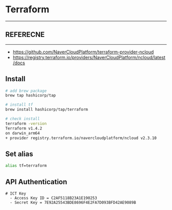 # Terraform

---

## REFERECNE

---

- https://github.com/NaverCloudPlatform/terraform-provider-ncloud
- https://registry.terraform.io/providers/NaverCloudPlatform/ncloud/latest/docs

## Install
```bash
# add brew package
brew tap hashicorp/tap

# install tf
brew install hashicorp/tap/terraform

# check install
terraform -version
Terraform v1.4.2
on darwin_arm64
+ provider registry.terraform.io/navercloudplatform/ncloud v2.3.10
```


## Set alias
```bash
alias tf=terraform
```

## API Authentication
```
# ICT Key
  - Access Key ID = C2AF5118B23A1E190253
  - Secret Key = 7E92A25543BDE8696F4E2FA7D093BFD42AE9089B
```